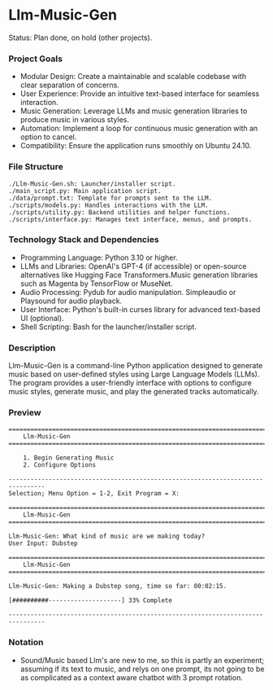 # Llm-Music-Gen
Status: Plan done, on hold (other projects).

### Project Goals
- Modular Design: Create a maintainable and scalable codebase with clear separation of concerns.
- User Experience: Provide an intuitive text-based interface for seamless interaction.
- Music Generation: Leverage LLMs and music generation libraries to produce music in various styles.
- Automation: Implement a loop for continuous music generation with an option to cancel.
- Compatibility: Ensure the application runs smoothly on Ubuntu 24.10.

### File Structure
```
./Llm-Music-Gen.sh: Launcher/installer script.
./main_script.py: Main application script.
./data/prompt.txt: Template for prompts sent to the LLM.
./scripts/models.py: Handles interactions with the LLM.
./scripts/utility.py: Backend utilities and helper functions.
./scripts/interface.py: Manages text interface, menus, and prompts.
```

### Technology Stack and Dependencies
- Programming Language: Python 3.10 or higher.
- LLMs and Libraries: OpenAI's GPT-4 (if accessible) or open-source alternatives like Hugging Face Transformers.Music generation libraries such as Magenta by TensorFlow or MuseNet.
- Audio Processing: Pydub for audio manipulation. Simpleaudio or Playsound for audio playback.
- User Interface: Python's built-in curses library for advanced text-based UI (optional).
- Shell Scripting: Bash for the launcher/installer script.

### Description
Llm-Music-Gen is a command-line Python application designed to generate music based on user-defined styles using Large Language Models (LLMs). The program provides a user-friendly interface with options to configure music styles, generate music, and play the generated tracks automatically.

### Preview
```
================================================================================
    Llm-Music-Gen
================================================================================

    1. Begin Generating Music
    2. Configure Options

--------------------------------------------------------------------------------
Selection; Menu Option = 1-2, Exit Program = X:
```
```
================================================================================
    Llm-Music-Gen
================================================================================

Llm-Music-Gen: What kind of music are we making today?
User Input: Dubstep
```
```
================================================================================
    Llm-Music-Gen
================================================================================

Llm-Music-Gen: Making a Dubstep song, time so far: 00:02:15.

[##########--------------------] 33% Complete

--------------------------------------------------------------------------------
```

### Notation
- Sound/Music based Llm's are new to me, so this is partly an experiment; assuming if its text to music, and relys on one prompt, its not going to be as complicated as a context aware chatbot with 3 prompt rotation.
